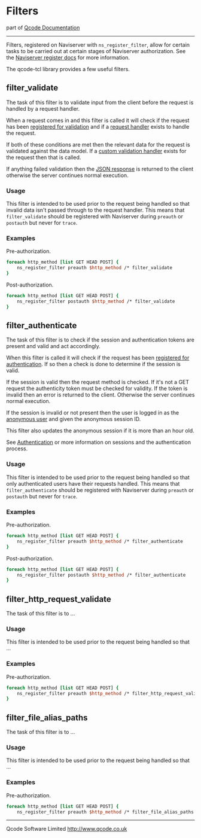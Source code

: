 Filters
=======
part of [Qcode Documentation](index.md)

* * *

Filters, registered on Naviserver with `ns_register_filter`, allow for certain tasks to be carried out at certain stages of Naviserver authorization. See the [Naviserver register docs] for more information.

The qcode-tcl library provides a few useful filters.


filter_validate
---------------

The task of this filter is to validate input from the client before the request is handled by a request handler.

When a request comes in and this filter is called it will check if the request has been [registered for validation] and if a [request handler] exists to handle the request.

If both of these conditions are met then the relevant data for the request is validated against the data model. If a [custom validation handler] exists for the request then that is called.

If anything failed validation then the [JSON response] is returned to the client otherwise the server continues normal execution.

### Usage

This filter is intended to be used prior to the request being handled so that invalid data isn't passed through to the request handler. This means that `filter_validate` should be registered with Naviserver during `preauth` or `postauth` but never for `trace`.

### Examples

Pre-authorization.

```tcl
foreach http_method [list GET HEAD POST] {
    ns_register_filter preauth $http_method /* filter_validate
}
```
Post-authorization.

```tcl
foreach http_method [list GET HEAD POST] {
    ns_register_filter postauth $http_method /* filter_validate
}
```


filter_authenticate
-------------------

The task of this filter is to check if the session and authentication tokens are present and valid and act accordingly.

When this filter is called it will check if the request has been [registered for authentication]. If so then a check is done to determine if the session is valid.

If the session is valid then the request method is checked. If it's not a GET request the authenticity token must be checked for validity. If the token is invalid then an error is returned to the client. Otherwise  the server continues normal execution.

If the session is invalid or not present then the user is logged in as the [anonymous user] and given the anonymous session ID.

This filter also updates the anonymous session if it is more than an hour old.

See [Authentication](/doc/auth.md) or more information on sessions and the authentication process.

### Usage

This filter is intended to be used prior to the request being handled so that only authenticated users have their requests handled. This means that `filter_authenticate` should be registered with Naviserver during `preauth` or `postauth` but never for `trace`.

### Examples

Pre-authorization.

```tcl
foreach http_method [list GET HEAD POST] {
    ns_register_filter preauth $http_method /* filter_authenticate
}
```
Post-authorization.

```tcl
foreach http_method [list GET HEAD POST] {
    ns_register_filter postauth $http_method /* filter_authenticate
}
```


filter_http_request_validate
----------------------------

The task of this filter is to ...

### Usage

This filter is intended to be used prior to the request being handled so that ...

### Examples

Pre-authorization.

```tcl
foreach http_method [list GET HEAD POST] {
    ns_register_filter preauth $http_method /* filter_http_request_validate
}
```


filter_file_alias_paths
-----------------------

The task of this filter is to ...

### Usage

This filter is intended to be used prior to the request being handled so that ...

### Examples
Pre-authorization.

```tcl
foreach http_method [list GET HEAD POST] {
    ns_register_filter preauth $http_method /* filter_file_alias_paths $http_method
```

* * *

Qcode Software Limited <http://www.qcode.co.uk>

[Naviserver register docs]: http://naviserver.sourceforge.net/n/naviserver/files/ns_register.html#3
[JSON response]: global-json-response.md
[registered for validation]: registration.md
[request handler]: registration.md
[custom validation handler]: registration.md
[registered for authentication]: registration.md
[anonymous user]: auth.md
[Authentication]: auth.md